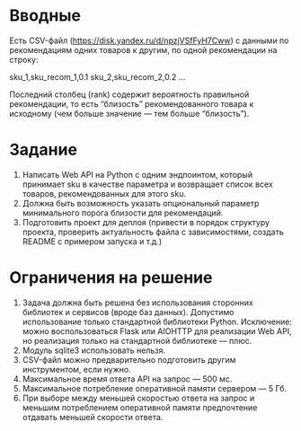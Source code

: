 # Вводные
Есть CSV-файл (https://disk.yandex.ru/d/npzjVSfFyH7Cww) с данными по рекомендациям одних товаров к другим, по одной рекомендации на строку:

sku_1,sku_recom_1,0.1
sku_2,sku_recom_2,0.2
…

Последний столбец (rank) содержит вероятность правильной рекомендации, то есть “близость” рекомендованного товара к исходному (чем больше значение — тем больше “близость”).

# Задание
1. Написать Web API на Python с одним эндпоинтом, который принимает sku в качестве параметра и возвращает список всех товаров, рекомендованных для этого sku. 
2. Должна быть возможность указать опциональный параметр минимального порога близости для рекомендаций.
3. Подготовить проект для деплоя (привести в порядок структуру проекта, проверить актуальность файла с зависимостями, создать README с примером запуска и т.д.)

# Ограничения на решение
1. Задача должна быть решена без использования сторонних библиотек и сервисов (вроде баз данных). Допустимо использование только стандартной библиотеки Python. Исключение: можно воспользоваться Flask или AIOHTTP для реализации Web API, но реализация только на стандартной библиотеке — плюс.
2. Модуль sqlite3 использовать нельзя.
3. CSV-файл можно предварительно подготовить другим инструментом, если нужно.
4. Максимальное время ответа API на запрос — 500 мс.
5. Максимальное потребление оперативной памяти сервером — 5 Гб.
6. При выборе между меньшей скоростью ответа на запрос и меньшим потреблением оперативной памяти предпочтение отдавать меньшей скорости ответа.